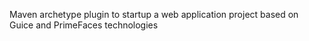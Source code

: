 Maven archetype plugin to startup a web application project based on Guice and PrimeFaces technologies